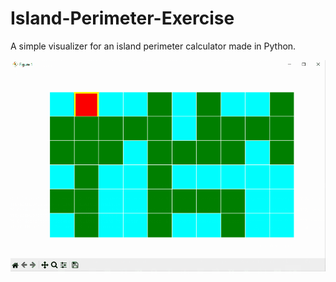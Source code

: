 # Island-Perimeter-Exercise
A simple visualizer for an island perimeter calculator made in Python.

![Demo](demo.gif)